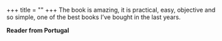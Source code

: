 +++
title = ""
+++
The book is amazing, it is practical, easy, objective and so simple, one of the best books I’ve bought in the last years.

**Reader from Portugal**
